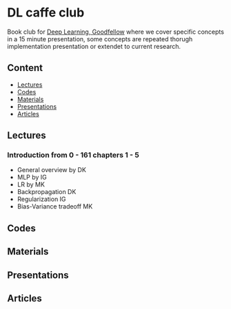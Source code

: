 # DL caffe club
Book club for [Deep Learning, Goodfellow](https://www.deeplearningbook.org/) where we cover specific concepts in a 15 minute presentation, some concepts are repeated thorugh implementation presentation or extendet to current research. 

## Content
- [Lectures](#lectures)
- [Codes](#codes)
- [Materials](#materials)
- [Presentations](#presentations)
- [Articles](#articles)

## <a name='Lectures'></a>Lectures
### Introduction from 0 - 161 chapters 1 - 5
- General overview by DK
- MLP by IG
- LR by MK
- Backpropagation DK
- Regularization IG
- Bias-Variance tradeoff MK
## <a name='Codes'></a>Codes

## <a name='Materials'></a>Materials

## <a name='Presentations'></a>Presentations

## <a name='Articles'></a>Articles


